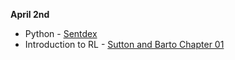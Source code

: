 **April 2nd**
* Python - [Sentdex](https://www.youtube.com/watch?v=eXBD2bB9-RA&list=PLQVvvaa0QuDeAams7fkdcwOGBpGdHpXln)
* Introduction to RL - [Sutton and Barto Chapter 01](http://incompleteideas.net/book/RLbook2018trimmed.pdf)
